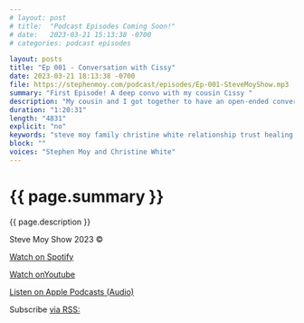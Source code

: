 ```yaml
---
# layout: post
# title:  "Podcast Episodes Coming Soon!"
# date:   2023-03-21 15:13:38 -0700
# categories: podcast episodes

layout: posts
title: "Ep 001 - Conversation with Cissy" 
date: 2023-03-21 18:13:38 -0700
file: https://stephenmoy.com/podcast/episodes/Ep-001-SteveMoyShow.mp3 
summary: "First Episode! A deep convo with my cousin Cissy "
description: "My cousin and I got together to have an open-ended conversation about various topics.  We talk about the role she played in my life, our family, and the lasting impact of a traumatic childhood, amongst various other topics.  We both agreed that the trust we have in each other is rare and valuable. This conversation reminded us of the value of having someone to rely on during times of vulnerability." 
duration: "1:20:31" 
length: "4831" 
explicit: "no" 
keywords: "steve moy family christine white relationship trust healing support trauma mafs boston waltham mass" 
block: "" 
voices: "Stephen Moy and Christine White"
---
```



<head>
    <meta charset="utf-8">
    <title>{{ page.title }} Default</title>
    <link rel="stylesheet" href="/css/style.css">
  </head>
  <body>
    <h1>{{ page.summary }}</h1>
    <p>{{ page.description }}</p>
    <section>
      <!-- {{ content }} -->
      <!-- [jekyll](https://github.com/jekyll/jekyll) -->
      <p>
      </p>
      <!-- Subscribe [via RSS:] https://stephenmoy.com/podcast/stevemoyshow.xml -->
    </section>
    <footer>
      Steve Moy Show 2023 &copy; 
    </footer>
  </body>

  [Watch on Spotify](https://open.spotify.com/show/3s3iApXZ8qaWRiijJ3BQE9)

  [Watch onYoutube](https://youtu.be/tgvEX-pH8wI)
  
  [Listen on Apple Podcasts (Audio)](https://podcasts.apple.com/us/podcast/steve-moy-show/id1678431358)

   Subscribe [via RSS:](https://stephenmoy.com/podcast/stevemoyshow.xml)


<!-- 

You’ll find this post in your `_posts` directory. Go ahead and edit it and re-build the site to see your changes. You can rebuild the site in many different ways, but the most common way is to run `jekyll serve`, which launches a web server and auto-regenerates your site when a file is updated.

Jekyll requires blog post files to be named according to the following format:

`YEAR-MONTH-DAY-title.MARKUP`

Where `YEAR` is a four-digit number, `MONTH` and `DAY` are both two-digit numbers, and `MARKUP` is the file extension representing the format used in the file. After that, include the necessary front matter. Take a look at the source for this post to get an idea about how it works.

Jekyll also offers powerful support for code snippets:

{% highlight ruby %}
def print_hi(name)
  puts "Hi, #{name}"
end
print_hi('Tom')
#=> prints 'Hi, Tom' to STDOUT.
{% endhighlight %}

Check out the [Jekyll docs][jekyll-docs] for more info on how to get the most out of Jekyll. File all bugs/feature requests at [Jekyll’s GitHub repo][jekyll-gh]. If you have questions, you can ask them on [Jekyll Talk][jekyll-talk].

[jekyll-docs]: https://jekyllrb.com/docs/home
[jekyll-gh]:   https://github.com/jekyll/jekyll
[jekyll-talk]: https://talk.jekyllrb.com/

 -->
